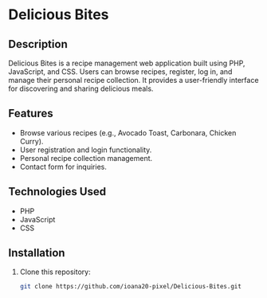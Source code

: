 # Delicious Bites

## Description

Delicious Bites is a recipe management web application built using PHP, JavaScript, and CSS. Users can browse recipes, register, log in, and manage their personal recipe collection. It provides a user-friendly interface for discovering and sharing delicious meals.

## Features
- Browse various recipes (e.g., Avocado Toast, Carbonara, Chicken Curry).
- User registration and login functionality.
- Personal recipe collection management.
- Contact form for inquiries.

## Technologies Used
- PHP
- JavaScript
- CSS

## Installation

1. Clone this repository:
   ```bash
   git clone https://github.com/ioana20-pixel/Delicious-Bites.git
